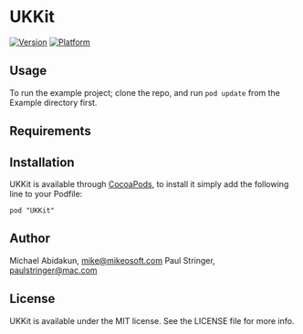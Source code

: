 # UKKit

[![Version](http://cocoapod-badges.herokuapp.com/v/UKKit/badge.png)](http://cocoadocs.org/docsets/UKKit)
[![Platform](http://cocoapod-badges.herokuapp.com/p/UKKit/badge.png)](http://cocoadocs.org/docsets/UKKit)

## Usage

To run the example project; clone the repo, and run `pod update` from the Example directory first.

## Requirements

## Installation

UKKit is available through [CocoaPods](http://cocoapods.org), to install
it simply add the following line to your Podfile:

    pod "UKKit"

## Author

Michael Abidakun, mike@mikeosoft.com
Paul Stringer, paulstringer@mac.com


## License

UKKit is available under the MIT license. See the LICENSE file for more info.


